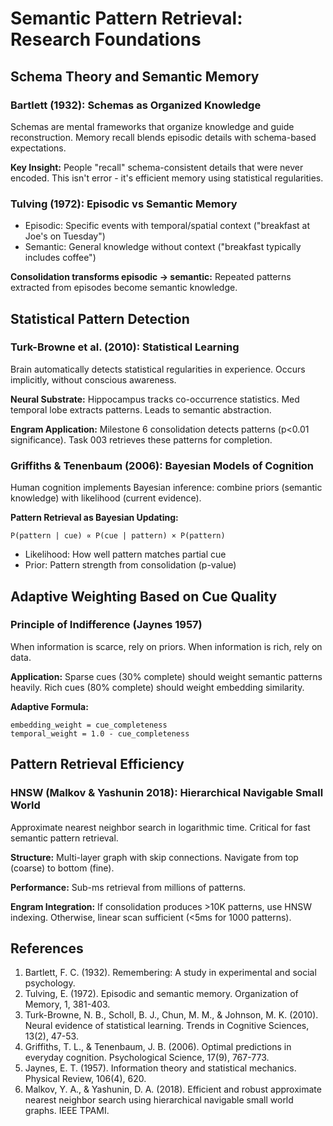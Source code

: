 # Semantic Pattern Retrieval: Research Foundations

## Schema Theory and Semantic Memory

### Bartlett (1932): Schemas as Organized Knowledge
Schemas are mental frameworks that organize knowledge and guide reconstruction. Memory recall blends episodic details with schema-based expectations.

**Key Insight:** People "recall" schema-consistent details that were never encoded. This isn't error - it's efficient memory using statistical regularities.

### Tulving (1972): Episodic vs Semantic Memory
- Episodic: Specific events with temporal/spatial context ("breakfast at Joe's on Tuesday")
- Semantic: General knowledge without context ("breakfast typically includes coffee")

**Consolidation transforms episodic → semantic:** Repeated patterns extracted from episodes become semantic knowledge.

## Statistical Pattern Detection

### Turk-Browne et al. (2010): Statistical Learning
Brain automatically detects statistical regularities in experience. Occurs implicitly, without conscious awareness.

**Neural Substrate:** Hippocampus tracks co-occurrence statistics. Med temporal lobe extracts patterns. Leads to semantic abstraction.

**Engram Application:** Milestone 6 consolidation detects patterns (p<0.01 significance). Task 003 retrieves these patterns for completion.

### Griffiths & Tenenbaum (2006): Bayesian Models of Cognition
Human cognition implements Bayesian inference: combine priors (semantic knowledge) with likelihood (current evidence).

**Pattern Retrieval as Bayesian Updating:**
```
P(pattern | cue) ∝ P(cue | pattern) × P(pattern)
```
- Likelihood: How well pattern matches partial cue
- Prior: Pattern strength from consolidation (p-value)

## Adaptive Weighting Based on Cue Quality

### Principle of Indifference (Jaynes 1957)
When information is scarce, rely on priors. When information is rich, rely on data.

**Application:** Sparse cues (30% complete) should weight semantic patterns heavily. Rich cues (80% complete) should weight embedding similarity.

**Adaptive Formula:**
```
embedding_weight = cue_completeness
temporal_weight = 1.0 - cue_completeness
```

## Pattern Retrieval Efficiency

### HNSW (Malkov & Yashunin 2018): Hierarchical Navigable Small World
Approximate nearest neighbor search in logarithmic time. Critical for fast semantic pattern retrieval.

**Structure:** Multi-layer graph with skip connections. Navigate from top (coarse) to bottom (fine).

**Performance:** Sub-ms retrieval from millions of patterns.

**Engram Integration:** If consolidation produces >10K patterns, use HNSW indexing. Otherwise, linear scan sufficient (<5ms for 1000 patterns).

## References

1. Bartlett, F. C. (1932). Remembering: A study in experimental and social psychology.
2. Tulving, E. (1972). Episodic and semantic memory. Organization of Memory, 1, 381-403.
3. Turk-Browne, N. B., Scholl, B. J., Chun, M. M., & Johnson, M. K. (2010). Neural evidence of statistical learning. Trends in Cognitive Sciences, 13(2), 47-53.
4. Griffiths, T. L., & Tenenbaum, J. B. (2006). Optimal predictions in everyday cognition. Psychological Science, 17(9), 767-773.
5. Jaynes, E. T. (1957). Information theory and statistical mechanics. Physical Review, 106(4), 620.
6. Malkov, Y. A., & Yashunin, D. A. (2018). Efficient and robust approximate nearest neighbor search using hierarchical navigable small world graphs. IEEE TPAMI.
